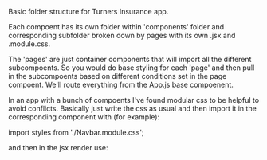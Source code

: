 Basic folder structure for Turners Insurance app. 

Each compoent has its own folder within 'components' folder and corresponding subfolder broken down by pages with its own .jsx and .module.css. 

The 'pages' are just container components that will import all the different subcompoents. So you would do base styling for each 'page' and then pull in the subcompoents based on different conditions set in the page compoent. We'll route everything from the App.js base compoenent. 

In an app with a bunch of compoents I've found modular css to be helpful to avoid conflicts. Basically just write the css as usual and then import it in the corresponding component with (for example): 

import styles from './Navbar.module.css';

and then in the jsx render use: 
<div className={styles.MenuItem}>